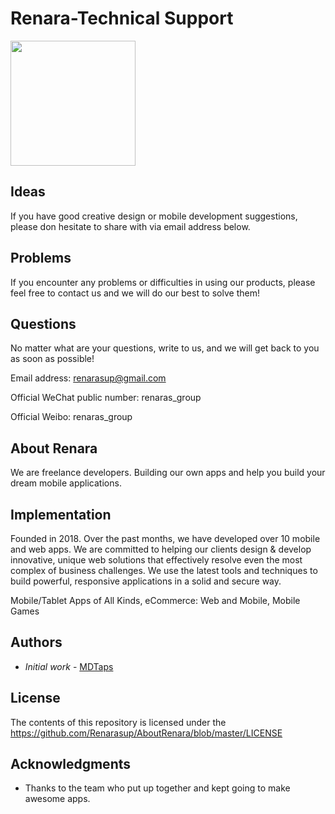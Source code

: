 
# Renara-Technical Support


<img src="https://fiverr-res.cloudinary.com/images/t_main1,q_auto,f_auto/gigs/82983521/original/7dba4a9bc3ff9fc7788d57ad1eddc6890f67d8a3/provide-technical-support-for-ms-window-and-servers.jpg" width="200" height="200">

## Ideas
If you have good creative design or mobile development suggestions, please don hesitate to share with via email address below.


## Problems
If you encounter any problems or difficulties in using our products, please feel free to contact us and we will do our best to solve them!


## Questions
No matter what are your questions, write to us, and we will get back to you as soon as possible!


Email address: renarasup@gmail.com

Official WeChat public number: renaras_group

Official Weibo: renaras_group


## About Renara

We are freelance developers. Building our own apps and help you build your dream mobile applications.

## Implementation
Founded in 2018. Over the past months, we have developed over 10 mobile and web apps. We are committed to helping our clients design & develop innovative, unique web solutions that effectively resolve even the most complex of business challenges. We use the latest tools and techniques to build powerful, responsive applications in a solid and secure way.

Mobile/Tablet Apps of All Kinds, eCommerce: Web and Mobile, Mobile Games


## Authors
 - *Initial work* - [MDTaps](https://github.com/Renarasup)

## License

The contents of this repository is licensed under the https://github.com/Renarasup/AboutRenara/blob/master/LICENSE

## Acknowledgments

* Thanks to the team who put up together and kept going to make awesome apps. 
